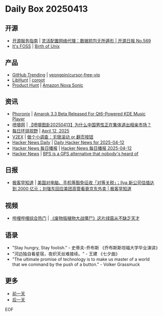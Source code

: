 # Daily Box 20250413

## 开源
- [开源服务指南](https://osguider.com/blog/) | [灵活配置网络代理：数据抓包无所遁形 | 开源日报 No.569](https://osguider.com/blog/post/daily/daily-569/)
- [It's FOSS](https://itsfoss.com/) | [Birth of Unix](https://itsfoss.com/birth-of-unix/)

## 产品
- [GitHub Trending](https://github.com/trending?since=daily) | [yeongpin/cursor-free-vip](https://github.com/yeongpin/cursor-free-vip)
- [LibHunt](https://www.libhunt.com/) | [coroot](https://www.libhunt.com/r/coroot)
- [Product Hunt](https://www.producthunt.com) | [Amazon Nova Sonic](https://www.producthunt.com/posts/amazon-nova-sonic)

## 资讯
- [Phoronix](https://www.phoronix.com/) | [Amarok 3.3 Beta Released For Qt6-Powered KDE Music Player](https://www.phoronix.com/news/Amarok-3.3-Beta)
- [喷嚏网](http://www.dapenti.com/blog/blog.asp?subjectid=70&name=xilei) | [【喷嚏图卦20250413】为什么中国男性正在集体退出相亲市场？](http://www.dapenti.com/blog/more.asp?name=xilei&id=185330)
- [每日环球视野](https://idai.ly/) | [April 12, 2025](http://m.idai.ly/se/a193iG?1744387200)
- [V2EX](https://www.v2ex.com/) | [做个小调查：无限滚动 or 翻页按钮](https://www.v2ex.com/t/1125134)
- [Hacker News Daily](https://www.daemonology.net/hn-daily/) | [Daily Hacker News for 2025-04-12](https://www.daemonology.net/hn-daily/2025-04-12.html)
- [Hacker News 每日播报](https://hacker-news.agi.li/) | [Hacker News 每日播报 2025-04-12](https://hacker-news.agi.li/post/2025-04-12)
- [Hacker News](https://news.ycombinator.com/front) | [BPS is a GPS alternative that nobody's heard of](https://news.ycombinator.com/item?id=43669308)

## 日报
- [极客早知道](https://www.geekpark.net/column/74) | [美国对电脑、手机等豁免征收「对等关税」；Ilya 新公司估值达到 2000 亿元；刘强东回应美团高管看衰京东外卖 | 极客早知道](https://www.geekpark.net/news/348126)

## 视频
- [哔哩哔哩综合热门](https://www.bilibili.com/v/popular/all/) | [《废物版植物大战僵尸》这片绿茵从不缺乏天才](https://b23.tv/BV1vadzYSE7x)

## 语录
- "Stay hungry, Stay foolish." - 史蒂夫-乔布斯 《乔布斯斯坦福大学毕业演讲》
- "河边独自看星宿，夜织天丝难接续。" - 王建 《七夕曲》
- "The ultimate promise of technology is to make us master of a world that we command by the push of a button." - Volker Grassmuck

## 更多
- [前一天](daily-box-20250412.md)
- [后一天](daily-box-20250414.md)

EOF